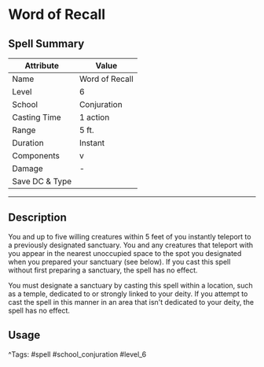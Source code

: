 # Word of Recall

## Spell Summary

| Attribute        | Value                  |
|------------------|------------------------|
| Name             | Word of Recall                 |
| Level            | 6                |
| School           | Conjuration          |
| Casting Time     | 1 action              |
| Range            | 5 ft.            |
| Duration         | Instant             |
| Components       | v             |
| Damage           | -               |
| Save DC & Type   |              |

---

## Description

You and up to five willing creatures within 5 feet of you instantly teleport to a previously designated sanctuary. You and any creatures that teleport with you appear in the nearest unoccupied space to the spot you designated when you prepared your sanctuary (see below). If you cast this spell without first preparing a sanctuary, the spell has no effect.

You must designate a sanctuary by casting this spell within a location, such as a temple, dedicated to or strongly linked to your deity. If you attempt to cast the spell in this manner in an area that isn't dedicated to your deity, the spell has no effect.

## Usage


^Tags: #spell #school_conjuration #level_6